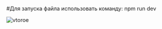 #Для запуска файла использовать команду: npm run dev

![vtoroe](https://github.com/user-attachments/assets/394fdd5c-9134-4545-8158-618d45675e35)
